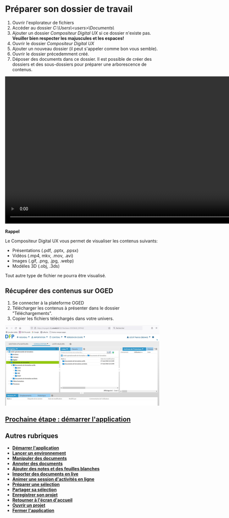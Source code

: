 # Préparer son dossier de travail 

1. Ouvrir l'explorateur de fichiers
2. Accéder au dossier *C:\Users\\\<users>\Documents\\*
3. Ajouter un dossier *Compositeur Digital UX* si ce dossier n'existe pas. **Veuiller bien respecter les majuscules et les espaces!**
4. Ouvrir le dossier *Compositeur Digital UX*
5. Ajouter un nouveau dossier (il peut s'appeler comme bon vous semble).
6. Ouvrir le dossier précedemment créé.
7. Déposer des documents dans ce dossier. Il est possible de créer des dossiers et des sous-dossiers pour préparer une arborescence de contenus.

<video controls muted loop autoplay width="864" height="480">
	<source src="./media/create-universe.mp4" type="video/mp4">
</video>

**Rappel**

Le Compositeur Digital UX vous permet de visualiser les contenus suivants:
- Présentations (.pdf, .pptx, .ppsx)
- Vidéos (.mp4, mkv, .mov, .avi)
- Images (.gif, .png, .jpg, .webp)
- Modéles 3D (.obj, .3ds)

Tout autre type de fichier ne pourra être visualisé.

## Récupérer des contenus sur OGED

1. Se connecter à la plateforme OGED
2. Télécharger les contenus à présenter dans le dossier "Téléchargements".
3. Copier les fichiers téléchargés dans votre univers.

![oged](./media/OGED.jpg)

## [Prochaine étape : démarrer l'application](./start-app.md)

## Autres rubriques
* [**Démarrer l'application**](./start-app.md)
* [**Lancer un environnement**](./new-universe.md)
* [**Manipuler des documents**](./manipulate-doc.md)
* [**Annoter des documents**](./annotate.md)
* [**Ajouter des notes et des feuilles blanches**](./add-notes.md)
* [**Importer des documents en live**](./import-docs.md)
* [**Animer une session d'activités en ligne**](./companion.md)
* [**Préparer une sélection**](./prepare-selection.md)
* [**Partager sa sélection**](./share-selection.md)
* [**Enregistrer son projet**](./save-project.md)
* [**Retourner à l'écran d'accueil**](./back-home.md)
* [**Ouvrir un projet**](./open-project.md)
* [**Fermer l'application**](./close-app.md)
